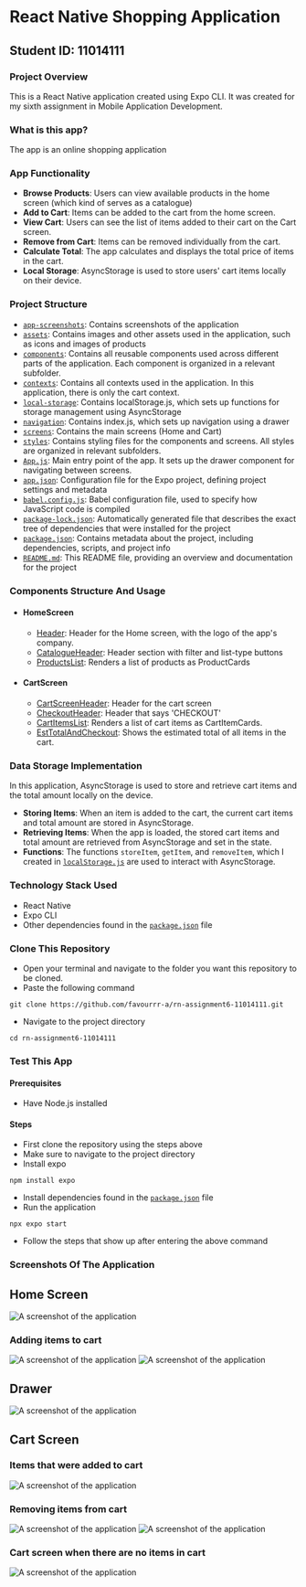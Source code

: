 # React Native Shopping Application
## Student ID: 11014111
### Project Overview
This is a React Native application created using Expo CLI. It was created for my sixth assignment in Mobile Application Development. 

### What is this app?
The app is an online shopping application

### App Functionality
- **Browse Products**: Users can view available products in the home screen (which kind of serves as a catalogue)
- **Add to Cart**: Items can be added to the cart from the home screen.
- **View Cart**: Users can see the list of items added to their cart on the Cart screen.
- **Remove from Cart**: Items can be removed individually from the cart.
- **Calculate Total**: The app calculates and displays the total price of items in the cart.
- **Local Storage**: AsyncStorage is used to store users' cart items locally on their device.

### Project Structure
- [`app-screenshots`](./app-screenshots/): Contains screenshots of the application
- [`assets`](./assets/): Contains images and other assets used in the application, such as icons and images of products
- [`components`](./components/): Contains all reusable components used across different parts of the application. Each component is organized in a relevant subfolder.
- [`contexts`](./contexts/): Contains all contexts used in the application. In this application, there is only the cart context.
- [`local-storage`](./local-storage/): Contains localStorage.js, which sets up functions for storage management using AsyncStorage
- [`navigation`](./navigation/): Contains index.js, which sets up navigation using a drawer 
- [`screens`](./screens/): Contains the main screens (Home and Cart)
- [`styles`](./styles/): Contains styling files for the components and screens. All styles are organized in relevant subfolders.
- [`App.js`](./App.js): Main entry point of the app. It sets up the drawer component for navigating between screens.
- [`app.json`](./app.json): Configuration file for the Expo project, defining project settings and metadata
- [`babel.config.js`](./babel.config.js): Babel configuration file, used to specify how JavaScript code is compiled
- [`package-lock.json`](./package-lock.json): Automatically generated file that describes the exact tree of dependencies that were installed for the project
- [`package.json`](./package.json): Contains metadata about the project, including dependencies, scripts, and project info
- [`README.md`](./README.md): This README file, providing an overview and documentation for the project

### Components Structure And Usage
- #### HomeScreen
    - <u>Header</u>: Header for the Home screen, with the logo of the app's company.
    - <u>CatalogueHeader</u>: Header section with filter and list-type buttons
    - <u>ProductsList</u>: Renders a list of products as ProductCards        

- #### CartScreen
    - <u>CartScreenHeader</u>: Header for the cart screen
    - <u>CheckoutHeader</u>: Header that says 'CHECKOUT'
    - <u>CartItemsList</u>: Renders a list of cart items as CartItemCards.
    - <u>EstTotalAndCheckout</u>: Shows the estimated total of all items in the cart.

### Data Storage Implementation
In this application, AsyncStorage is used to store and retrieve cart items and the total amount locally on the device. 

- **Storing Items**: When an item is added to the cart, the current cart items and total amount are stored in AsyncStorage.
- **Retrieving Items**: When the app is loaded, the stored cart items and total amount are retrieved from AsyncStorage and set in the state.
- **Functions**: The functions `storeItem`, `getItem`, and `removeItem`, which I created in [`localStorage.js`](./local-storage/localStorage.js) are used to interact with AsyncStorage.

### Technology Stack Used

- React Native
- Expo CLI
- Other dependencies found in the [`package.json`](./package.json) file

### Clone This Repository
- Open your terminal and navigate to the folder you want this repository to be cloned.
- Paste the following command
```
git clone https://github.com/favourrr-a/rn-assignment6-11014111.git
```
- Navigate to the project directory
```
cd rn-assignment6-11014111
```

### Test This App
#### Prerequisites
- Have Node.js installed

#### Steps
- First clone the repository using the steps above
- Make sure to navigate to the project directory
- Install expo
```
npm install expo
```
- Install dependencies found in the [`package.json`](./package.json) file
- Run the application
```
npx expo start
```
- Follow the steps that show up after entering the above command

### Screenshots Of The Application
## Home Screen
![A screenshot of the application](app-screenshots/app-screenshot-1.jpg)
### Adding items to cart
![A screenshot of the application](app-screenshots/app-screenshot-2.jpg)
![A screenshot of the application](app-screenshots/app-screenshot-3.jpg)
## Drawer
![A screenshot of the application](app-screenshots/app-screenshot-4.jpg)
## Cart Screen
### Items that were added to cart
![A screenshot of the application](app-screenshots/app-screenshot-5.jpg)

### Removing items from cart
![A screenshot of the application](app-screenshots/app-screenshot-6.jpg)
![A screenshot of the application](app-screenshots/app-screenshot-7.jpg)

### Cart screen when there are no items in cart
![A screenshot of the application](app-screenshots/app-screenshot-8.jpg)